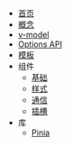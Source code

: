 - [首页](./)
- [概念](./concept)
- [v-model](./v-model)
- [Options API](./options)
- [模板](./template)
- 组件
  - [基础](./component/basic)
  - [样式](./component/style)
  - [通信](./component/communication)
  - [插槽](./component/slots)
- 库
  - [Pinia](./lib/pina)
